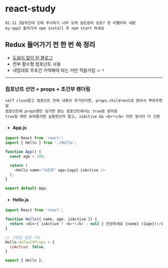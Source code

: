 # react-study

```
01.11 3일차인데 깃에 푸시하기 너무 오래 걸린감이 있죠? 응 어쩔티비 내맘
my-app2 들어가서 npm install 후 npm start 하세요
```

## Redux 들어가기 전 한 번 쓱 정리
- [도움이 많이 된 블로그](https://react.vlpt.us/, "사실 90% 이거보고 공부함")
- 전부 함수형 컴포넌트 사용
- 내맘대로 무조건 기억해야 되는 거만 적을거임 ㅅㄱ
***


### 컴포넌트 선언 + props + 조건부 렌더링
```
self close말고 컴포넌트 안에 내용이 추가된다면, props.children으로 받아서 뿌려주면 됨
컴포넌트에 props명만 넘기면 받는 컴포넌트에서는 true로 받아옴
true일 때만 보여줄거면 삼항연산자 말고, isActive && <b>*</b> 이런 형식이 더 간편
```

- #### App.js
```javascript
import React from 'react';
import { Hello } from './Hello';

function App() {
  const age = 100;

  return (
    <Hello name="이준용" age={age} isActive />
  );
}

export default App;
```

- #### Hello.js
```javascript
import React from 'react';

function Hello({ name, age, isActive }) {
  return <div>{ isActive ? <b>*</b> : null } 안녕하세요 {name} ({age})</div>
}

// 기본값 설정 가능
Hello.defaultProps = {
  isActive: false,
}

export { Hello };
```
